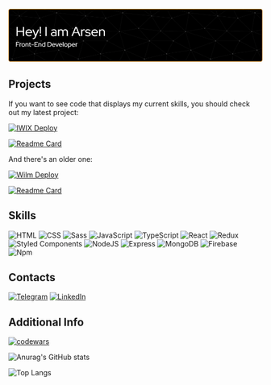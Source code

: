 ![Header](https://github.com/ADmtr2001/ADmtr2001/blob/main/header.png?raw=true)

## Projects

If you want to see code that displays my current skills, you should check out my latest project:

[![IWIX Deploy](https://img.shields.io/badge/-IWIX_Deploy-black?style=for-the-badge&logo=asciinema&logoColor=orange)](https://iwix-store.netlify.app)

[![Readme Card](https://github-readme-stats.vercel.app/api/pin/?username=ADmtr2001&repo=Resume-MERN-1-IWIX&theme=dark)](https://github.com/ADmtr2001/Resume-MERN-1-IWIX)

And there's an older one:

[![Wilm Deploy](https://img.shields.io/badge/-Wilm_Deploy-black?style=for-the-badge&logo=asciinema&logoColor=orange)](https://wilm.netlify.app)

[![Readme Card](https://github-readme-stats.vercel.app/api/pin/?username=ADmtr2001&repo=Resume-React-1-Wilm&theme=dark)](https://github.com/ADmtr2001/Resume-React-1-Wilm)

## Skills

![HTML](https://img.shields.io/badge/-HTML-black?style=for-the-badge&logo=html5)
![CSS](https://img.shields.io/badge/-CSS-black?style=for-the-badge&logo=css3&logoColor=blue)
![Sass](https://img.shields.io/badge/-Sass-black?style=for-the-badge&logo=Sass)
![JavaScript](https://img.shields.io/badge/-JavaScript-black?style=for-the-badge&logo=javascript)
![TypeScript](https://img.shields.io/badge/-TypeScript-black?style=for-the-badge&logo=typescript)
![React](https://img.shields.io/badge/-React-black?style=for-the-badge&logo=react)
![Redux](https://img.shields.io/badge/-Redux-black?style=for-the-badge&logo=redux)
![Styled Components](https://img.shields.io/badge/-Styled_Components-black?style=for-the-badge&logo=styledcomponents)
![NodeJS](https://img.shields.io/badge/-Node.JS-black?style=for-the-badge&logo=node.js)
![Express](https://img.shields.io/badge/-Express-black?style=for-the-badge&logo=express)
![MongoDB](https://img.shields.io/badge/-MongoDB-black?style=for-the-badge&logo=mongodb)
![Firebase](https://img.shields.io/badge/-Firebase-black?style=for-the-badge&logo=firebase)
![Npm](https://img.shields.io/badge/-Npm-black?style=for-the-badge&logo=npm)

## Contacts

[![Telegram](https://img.shields.io/badge/-Telegram-black?style=for-the-badge&logo=telegram)](https://t.me/Ars_dmt)
[![LinkedIn](https://img.shields.io/badge/-LinkedIn-black?style=for-the-badge&logo=linkedin&logoColor=blue)](https://www.linkedin.com/in/arsen-dmitrenko-91272823a/)

## Additional Info

[![codewars](https://www.codewars.com/users/ADmtr2001/badges/large)](https://www.codewars.com/users/ADmtr2001)

![Anurag's GitHub stats](https://github-readme-stats.vercel.app/api?username=ADmtr2001&count_private=true&show_icons=true&hide=stars,prs,issues,contribs&theme=dark)

![Top Langs](https://github-readme-stats.vercel.app/api/top-langs/?username=ADmtr2001&layout=compact&theme=dark)
